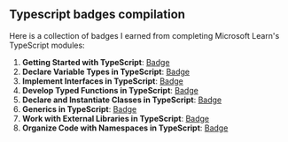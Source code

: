 ## Typescript badges compilation

Here is a collection of badges I earned from completing Microsoft Learn's TypeScript modules:

1. **Getting Started with TypeScript**: [Badge](https://learn.microsoft.com/api/achievements/share/en-us/YuliyaKaruk-8969/YV3LFD9R?sharingId=495118D55351553B)
2. **Declare Variable Types in TypeScript**: [Badge](https://learn.microsoft.com/api/achievements/share/en-us/YuliyaKaruk-8969/FZU7MZUX?sharingId=495118D55351553B)
3. **Implement Interfaces in TypeScript**: [Badge](https://learn.microsoft.com/api/achievements/share/en-us/YuliyaKaruk-8969/HYGXQJD8?sharingId=495118D55351553B)
4. **Develop Typed Functions in TypeScript**: [Badge](https://learn.microsoft.com/api/achievements/share/en-us/YuliyaKaruk-8969/VKY4355M?sharingId=495118D55351553B)
5. **Declare and Instantiate Classes in TypeScript**: [Badge](https://learn.microsoft.com/api/achievements/share/en-us/YuliyaKaruk-8969/ZPFPS7V2?sharingId=495118D55351553B)
6. **Generics in TypeScript**: [Badge](https://learn.microsoft.com/api/achievements/share/en-us/YuliyaKaruk-8969/DGQGV39J?sharingId=495118D55351553B)
7. **Work with External Libraries in TypeScript**: [Badge](https://learn.microsoft.com/api/achievements/share/en-us/YuliyaKaruk-8969/24XKBXJV?sharingId=495118D55351553B)
8. **Organize Code with Namespaces in TypeScript**: [Badge](https://learn.microsoft.com/api/achievements/share/en-us/YuliyaKaruk-8969/UF5XVUL3?sharingId=495118D55351553B)